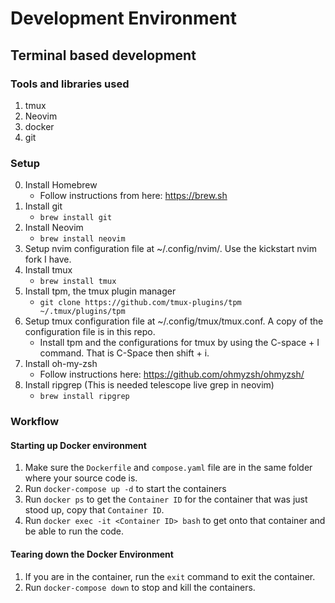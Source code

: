 # Development Environment

## Terminal based development

### Tools and libraries used
1. tmux
2. Neovim
3. docker
4. git

### Setup

0. Install Homebrew
	- Follow instructions from here: https://brew.sh
1. Install git
	- `brew install git`
2. Install Neovim
	- `brew install neovim`
3. Setup nvim configuration file at ~/.config/nvim/. Use the kickstart nvim fork I have.
4. Install tmux
	- `brew install tmux`
5. Install tpm, the tmux plugin manager
	- `git clone https://github.com/tmux-plugins/tpm ~/.tmux/plugins/tpm`
6. Setup tmux configuration file at ~/.config/tmux/tmux.conf. A copy of the configuration file is in this repo.
	- Install tpm and the configurations for tmux by using the C-space + I command. That is C-Space then shift + i.
7. Install oh-my-zsh
	- Follow instructions here: https://github.com/ohmyzsh/ohmyzsh/
8. Install ripgrep (This is needed telescope live grep in neovim)
   	- `brew install ripgrep`


### Workflow

#### Starting up Docker environment
1. Make sure the `Dockerfile` and `compose.yaml` file are in the same folder where your source code is.
2. Run `docker-compose up -d` to start the containers
3. Run `docker ps` to get the `Container ID` for the container that was just stood up, copy that `Container ID`.
4. Run `docker exec -it <Container ID> bash` to get onto that container and be able to run the code.

#### Tearing down the Docker Environment
1. If you are in the container, run the `exit` command to exit the container.
2. Run `docker-compose down` to stop and kill the containers.
